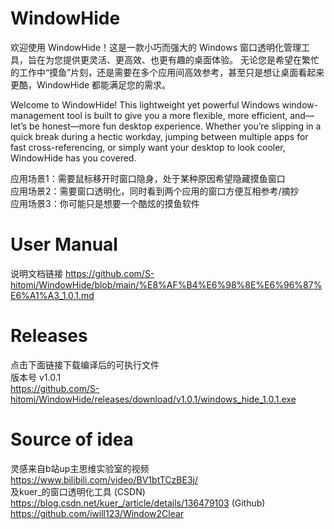 # WindowHide
欢迎使用 WindowHide！这是一款小巧而强大的 Windows 窗口透明化管理工具，旨在为您提供更灵活、更高效、也更有趣的桌面体验。
无论您是希望在繁忙的工作中“摸鱼”片刻，还是需要在多个应用间高效参考，甚至只是想让桌面看起来更酷，WindowHide 都能满足您的需求。

Welcome to WindowHide! This lightweight yet powerful Windows window-management tool is built to give you a more flexible, more efficient, and—let’s be honest—more fun desktop experience.
Whether you’re slipping in a quick break during a hectic workday, jumping between multiple apps for fast cross-referencing, or simply want your desktop to look cooler, WindowHide has you covered.
  
应用场景1：需要鼠标移开时窗口隐身，处于某种原因希望隐藏摸鱼窗口  
应用场景2：需要窗口透明化，同时看到两个应用的窗口方便互相参考/摘抄  
应用场景3：你可能只是想要一个酷炫的摸鱼软件  

# User Manual
说明文档链接 https://github.com/S-hitomi/WindowHide/blob/main/%E8%AF%B4%E6%98%8E%E6%96%87%E6%A1%A3_1.0.1.md

# Releases
点击下面链接下载编译后的可执行文件  
版本号 v1.0.1  
https://github.com/S-hitomi/WindowHide/releases/download/v1.0.1/windows_hide_1.0.1.exe

  
# Source of idea
灵感来自b站up主思维实验室的视频 https://www.bilibili.com/video/BV1btTCzBE3j/  
及kuer_的窗口透明化工具 (CSDN) https://blog.csdn.net/kuer_/article/details/136479103 (Github) https://github.com/iwill123/Window2Clear
